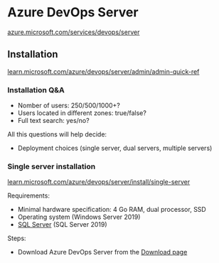 # Azure DevOps Server

[azure.microsoft.com/services/devops/server](https://azure.microsoft.com/en-us/services/devops/server/)

## Installation

[learn.microsoft.com/azure/devops/server/admin/admin-quick-ref](https://learn.microsoft.com/en-us/azure/devops/server/admin/admin-quick-ref)

### Installation Q&A

- Nomber of users: 250/500/1000+?
- Users located in different zones: true/false?
- Full text search: yes/no?

All this questions will help decide:

- Deployment choices (single server, dual servers, multiple servers)

### Single server installation

[learn.microsoft.com/azure/devops/server/install/single-server](https://learn.microsoft.com/en-us/azure/devops/server/install/single-server)

Requirements:

- Minimal hardware specification: 4 Go RAM, dual processor, SSD
- Operating system (Windows Server 2019)
- [SQL Server](https://www.microsoft.com/en-us/sql-server/sql-server-downloads) (SQL Server 2019)

Steps:

- Download Azure DevOps Server from the [Download page](https://visualstudio.microsoft.com/en/downloads/)
